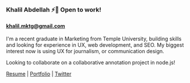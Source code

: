 ### Khalil Abdellah ⚡🌱 Open to work!
#### khalil.mktg@gmail.com

I'm a recent graduate in Marketing from Temple University, 
building skills and looking for experience in UX, web development, and SEO. 
My biggest interest now is using UX for journalism, or communication design.

Looking to collaborate on a collaborative annotation project in node.js!

[Resume](https://github.com/cv-net/cv-net/blob/main/Khalil%20Abdellah%20Resume%205-21.pdf) | [Portfolio](https://portfolio-five-pink.vercel.app/) | [Twitter](https://twitter.com/abdellica)
<!--
**cv-net/cv-net** is a ✨ _special_ ✨ repository because its `README.md` (this file) appears on your GitHub profile.

Here are some ideas to get you started:

- 🔭 I’m currently working on ...
- 🌱 I’m currently learning ...
- 👯 I’m looking to collaborate on ...
- 🤔 I’m looking for help with ...
- 💬 Ask me about ...
- 📫 How to reach me: ...
- 😄 Pronouns: ...
- ⚡ Fun fact: ...
-->
